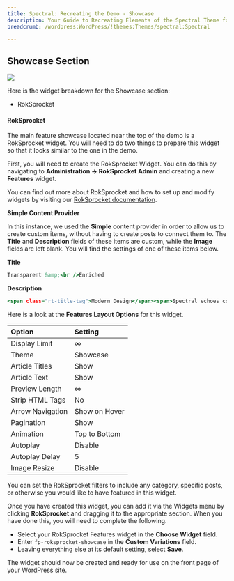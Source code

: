 ```yaml
---
title: Spectral: Recreating the Demo - Showcase
description: Your Guide to Recreating Elements of the Spectral Theme for WordPress
breadcrumb: /wordpress:WordPress/!themes:Themes/spectral:Spectral

---
```


Showcase Section
-----

![][demo]

Here is the widget breakdown for the Showcase section:

* RokSprocket

#### RokSprocket

The main feature showcase located near the top of the demo is a RokSprocket widget. You will need to do two things to prepare this widget so that it looks similar to the one in the demo.

First, you will need to create the RokSprocket Widget. You can do this by navigating to **Administration -> RokSprocket Admin** and creating a new **Features** widget.

You can find out more about RokSprocket and how to set up and modify widgets by visiting our [RokSprocket documentation][roksprocket].

**Simple Content Provider**

In this instance, we used the **Simple** content provider in order to allow us to create custom items, without having to create posts to connect them to. The **Title** and **Description** fields of these items are custom, while the **Image** fields are left blank. You will find the settings of one of these items below.

**Title**

~~~ .html
Transparent &amp;<br />Enriched
~~~

**Description**

~~~ .html
<span class="rt-title-tag">Modern Design</span><span>Spectral echoes contemporary approaches to create an elegant frame, focusing on content without compromising on visual excellence.</span>
~~~

Here is a look at the **Features Layout Options** for this widget.

| Option           | Setting        |  
| :--------------- | :------------- |  
| Display Limit    | ∞              |  
| Theme            | Showcase       |  
| Article Titles   | Show           |  
| Article Text     | Show           |  
| Preview Length   | ∞              |  
| Strip HTML Tags  | No             |  
| Arrow Navigation | Show on Hover  |  
| Pagination       | Show           |  
| Animation        | Top to Bottom  |  
| Autoplay         | Disable        |  
| Autoplay Delay   | 5              |  
| Image Resize     | Disable        |  

You can set the RokSprocket filters to include any category, specific posts, or otherwise you would like to have featured in this widget.

Once you have created this widget, you can add it via the Widgets menu by clicking **RokSprocket** and dragging it to the appropriate section. When you have done this, you will need to complete the following.

* Select your RokSprocket Features widget in the **Choose Widget** field.
* Enter `fp-roksprocket-showcase` in the **Custom Variations** field.
* Leaving everything else at its default setting, select **Save**.

The widget should now be created and ready for use on the front page of your WordPress site.

[demo]: assets/demo_2.jpeg
[roksprocket]: ../../plugins/roksprocket/
